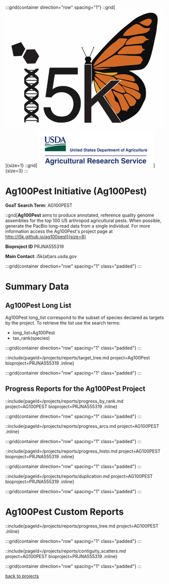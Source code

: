 :::grid{container direction="row" spacing="1"}
::grid[![GoaT](/static/images/i5k.png)]{size=1}
::grid[![GoaT](/static/images/USDA.png)]{size=3}
:::

# Ag100Pest Initiative (Ag100Pest)

**GoaT Search Term:** AG100PEST

::grid[**Ag100Pest** aims to produce annotated, reference quality genome assemblies for the top 100 US arthropod agricultural pests. When possible, generate the PacBio long-read data from a single individual. For more information access the Ag100Pest's project page at http://i5k.github.io/ag100pest]{size=8}

**Bioproject ID** PRJNA555319

**Main Contact**: i5k(at)ars.usda.gov

:::grid{container direction="row" spacing="1" class="padded"}
:::

# Summary Data

## Ag100Pest Long List

Ag100Pest long_list correspond to the subset of species declared as targets by the project. To retrieve the list use the search terms:

- long_list=Ag100Pest
- tax_rank(species)

:::grid{container direction="row" spacing="1" class="padded"}
:::

::include{pageId=/projects/reports/target_tree.md project=Ag100Pest bioproject=PRJNA555319 .inline}

:::grid{container direction="row" spacing="1" class="padded"}
:::

## Progress Reports for the Ag100Pest Project

::include{pageId=/projects/reports/progress_by_rank.md project=AG100PEST bioproject=PRJNA555319 .inline}

:::grid{container direction="row" spacing="1" class="padded"}
:::

::include{pageId=/projects/reports/progress_arcs.md project=AG100PEST .inline}

:::grid{container direction="row" spacing="1" class="padded"}
:::

::include{pageId=/projects/reports/progress_histo.md project=AG100PEST bioproject=PRJNA555319 .inline}

:::grid{container direction="row" spacing="1" class="padded"}
:::

::include{pageId=/projects/reports/duplication.md project=AG100PEST bioproject=PRJNA555319 .inline}

:::grid{container direction="row" spacing="1" class="padded"}
:::

# Ag100Pest Custom Reports

::include{pageId=/projects/reports/progress_tree.md project=AG100PEST .inline}

:::grid{container direction="row" spacing="1" class="padded"}
:::

::include{pageId=/projects/reports/contiguity_scatters.md project=AG100PEST bioproject=PRJNA555319 .inline}

:::grid{container direction="row" spacing="1" class="padded"}
:::

[back to projects](/projects)
